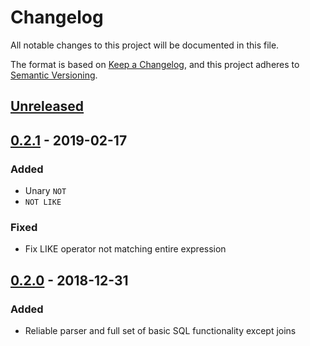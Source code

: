 # Changelog
All notable changes to this project will be documented in this file.

The format is based on [Keep a Changelog](https://keepachangelog.com/en/1.0.0/),
and this project adheres to [Semantic Versioning](https://semver.org/spec/v2.0.0.html).

## [Unreleased]

## [0.2.1] - 2019-02-17
### Added
- Unary `NOT`
- `NOT LIKE`

### Fixed
- Fix LIKE operator not matching entire expression

## [0.2.0] - 2018-12-31
### Added
- Reliable parser and full set of basic SQL functionality except joins

[Unreleased]: https://github.com/cswinter/LocustDB/compare/v0.2.1..HEAD
[0.2.1]: https://github.com/cswinter/LocustDB/compare/v0.2.0...v0.2.1
[0.2.0]: https://github.com/cswinter/LocustDB/compare/v0.1.0-alpha...v0.2.0
